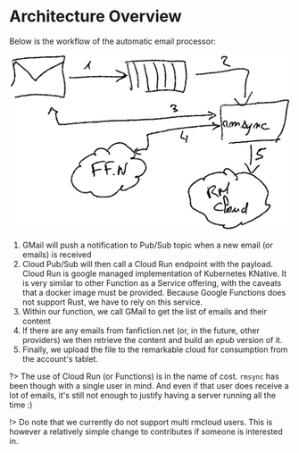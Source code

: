 # Architecture Overview

Below is the workflow of the automatic email processor:

![overview](_media/gmail_overview.svg ':size=80%')

1. GMail will push a notification to Pub/Sub topic when a new email (or emails) is received
2. Cloud Pub/Sub will then call a Cloud Run endpoint with the payload. Cloud Run is google managed implementation of Kubernetes KNative. It is very similar to other Function as a Service offering, with the caveats that a docker image must be provided. Because Google Functions does not support Rust, we have to rely on this service.
3. Within our function, we call GMail to get the list of emails and their content
4. If there are any emails from fanfiction.net (or, in the future, other providers) we then retrieve the content and build an _epub_ version of it.
5. Finally, we upload the file to the remarkable cloud for consumption from the account's tablet.

?> The use of Cloud Run (or Functions) is in the name of cost. `rmsync` has been though with a single user in mind. And even if that user does receive a lot of emails, it's still not enough to justify having a server running all the time :)

!> Do note that we currently do not support multi rmcloud users. This is however a relatively simple change to contributes if someone is interested in.